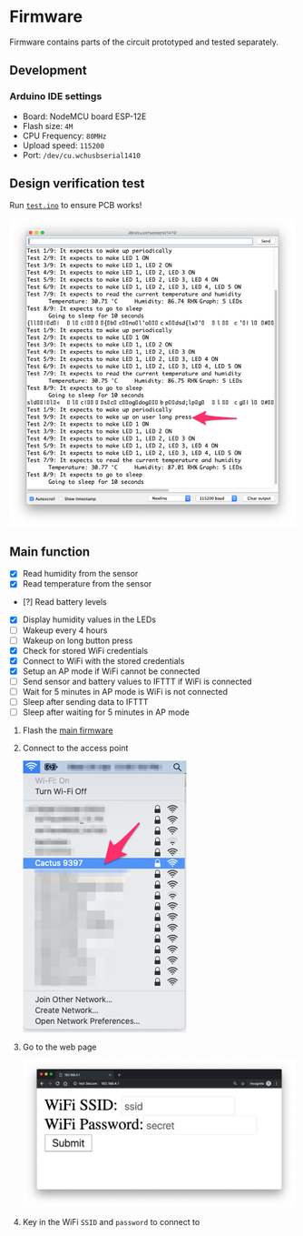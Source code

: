 # Firmware

Firmware contains parts of the circuit prototyped and tested separately.

## Development

### Arduino IDE settings

- Board: NodeMCU board ESP-12E
- Flash size: `4M`
- CPU Frequency: `80MHz`
- Upload speed: `115200`
- Port: `/dev/cu.wchusbserial1410`

## Design verification test

Run [`test.ino`](test.ino) to ensure PCB works!

![](test-console.png)

## Main function

- [x] Read humidity from the sensor
- [x] Read temperature from the sensor
- [?] Read battery levels
- [x] Display humidity values in the LEDs
- [ ] Wakeup every 4 hours
- [ ] Wakeup on long button press
- [x] Check for stored WiFi credentials
- [x] Connect to WiFi with the stored credentials
- [x] Setup an AP mode if WiFi cannot be connected
- [ ] Send sensor and battery values to IFTTT if WiFi is connected
- [ ] Wait for 5 minutes in AP mode is WiFi is not connected
- [ ] Sleep after sending data to IFTTT
- [ ] Sleep after waiting for 5 minutes in AP mode

1. Flash the [main firmware](main.ino)
1. Connect to the access point

    ![](access_point.png)
1. Go to the web page

    ![](webpage.png)
1. Key in the WiFi `SSID` and `password` to connect to
